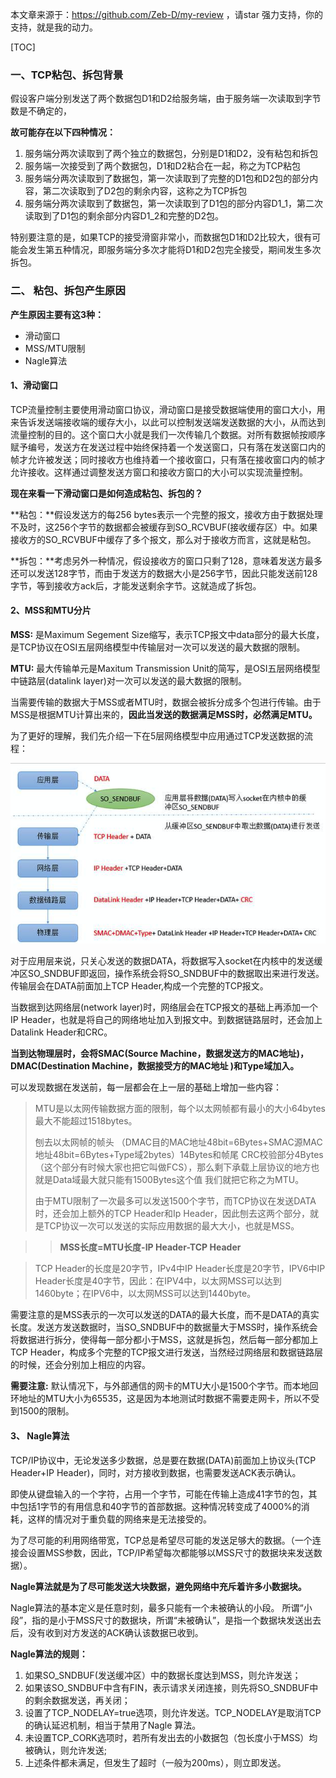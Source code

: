 本文章来源于：<https://github.com/Zeb-D/my-review> ，请star 强力支持，你的支持，就是我的动力。

[TOC]

### 一、TCP粘包、拆包背景

假设客户端分别发送了两个数据包D1和D2给服务端，由于服务端一次读取到字节数是不确定的，

**故可能存在以下四种情况：**

1. 服务端分两次读取到了两个独立的数据包，分别是D1和D2，没有粘包和拆包
2. 服务端一次接受到了两个数据包，D1和D2粘合在一起，称之为TCP粘包
3. 服务端分两次读取到了数据包，第一次读取到了完整的D1包和D2包的部分内容，第二次读取到了D2包的剩余内容，这称之为TCP拆包
4. 服务端分两次读取到了数据包，第一次读取到了D1包的部分内容D1_1，第二次读取到了D1包的剩余部分内容D1_2和完整的D2包。

特别要注意的是，如果TCP的接受滑窗非常小，而数据包D1和D2比较大，很有可能会发生第五种情况，即服务端分多次才能将D1和D2包完全接受，期间发生多次拆包。



### 二、 粘包、拆包产生原因

**产生原因主要有这3种：**

- 滑动窗口
- MSS/MTU限制
- Nagle算法

#### **1、滑动窗口**

TCP流量控制主要使用滑动窗口协议，滑动窗口是接受数据端使用的窗口大小，用来告诉发送端接收端的缓存大小，以此可以控制发送端发送数据的大小，从而达到流量控制的目的。这个窗口大小就是我们一次传输几个数据。对所有数据帧按顺序赋予编号，发送方在发送过程中始终保持着一个发送窗口，只有落在发送窗口内的帧才允许被发送；同时接收方也维持着一个接收窗口，只有落在接收窗口内的帧才允许接收。这样通过调整发送方窗口和接收方窗口的大小可以实现流量控制。

**现在来看一下滑动窗口是如何造成粘包、拆包的？**

**粘包：**假设发送方的每256 bytes表示一个完整的报文，接收方由于数据处理不及时，这256个字节的数据都会被缓存到SO_RCVBUF(接收缓存区）中。如果接收方的SO_RCVBUF中缓存了多个报文，那么对于接收方而言，这就是粘包。

**拆包：**考虑另外一种情况，假设接收方的窗口只剩了128，意味着发送方最多还可以发送128字节，而由于发送方的数据大小是256字节，因此只能发送前128字节，等到接收方ack后，才能发送剩余字节。这就造成了拆包。



#### **2、MSS和MTU分片**

**MSS:** 是Maximum Segement Size缩写，表示TCP报文中data部分的最大长度，是TCP协议在OSI五层网络模型中传输层对一次可以发送的最大数据的限制。

**MTU:** 最大传输单元是Maxitum Transmission Unit的简写，是OSI五层网络模型中链路层(datalink layer)对一次可以发送的最大数据的限制。

当需要传输的数据大于MSS或者MTU时，数据会被拆分成多个包进行传输。由于MSS是根据MTU计算出来的，**因此当发送的数据满足MSS时，必然满足MTU。**

为了更好的理解，我们先介绍一下在5层网络模型中应用通过TCP发送数据的流程：

![TCP发送数据的流程](../image/tcp-mtu-mss.png)



对于应用层来说，只关心发送的数据DATA，将数据写入socket在内核中的发送缓冲区SO_SNDBUF即返回，操作系统会将SO_SNDBUF中的数据取出来进行发送。传输层会在DATA前面加上TCP Header,构成一个完整的TCP报文。

当数据到达网络层(network layer)时，网络层会在TCP报文的基础上再添加一个IP Header，也就是将自己的网络地址加入到报文中。到数据链路层时，还会加上Datalink Header和CRC。

**当到达物理层时，会将SMAC(Source Machine，数据发送方的MAC地址)，DMAC(Destination Machine，数据接受方的MAC地址 )和Type域加入。**

可以发现数据在发送前，每一层都会在上一层的基础上增加一些内容：

> MTU是以太网传输数据方面的限制，每个以太网帧都有最小的大小64bytes最大不能超过1518bytes。
>
> 刨去以太网帧的帧头 （DMAC目的MAC地址48bit=6Bytes+SMAC源MAC地址48bit=6Bytes+Type域2bytes）14Bytes和帧尾 CRC校验部分4Bytes（这个部分有时候大家也把它叫做FCS），那么剩下承载上层协议的地方也就是Data域最大就只能有1500Bytes这个值 我们就把它称之为MTU。
>
> 由于MTU限制了一次最多可以发送1500个字节，而TCP协议在发送DATA时，还会加上额外的TCP Header和Ip Header，因此刨去这两个部分，就是TCP协议一次可以发送的实际应用数据的最大大小，也就是MSS。

> > **MSS长度=MTU长度-IP Header-TCP Header**

> TCP Header的长度是20字节，IPv4中IP Header长度是20字节，IPV6中IP Header长度是40字节，因此：在IPV4中，以太网MSS可以达到1460byte；在IPV6中，以太网MSS可以达到1440byte。

需要注意的是MSS表示的一次可以发送的DATA的最大长度，而不是DATA的真实长度。发送方发送数据时，当SO_SNDBUF中的数据量大于MSS时，操作系统会将数据进行拆分，使得每一部分都小于MSS，这就是拆包，然后每一部分都加上TCP Header，构成多个完整的TCP报文进行发送，当然经过网络层和数据链路层的时候，还会分别加上相应的内容。

**需要注意:** 默认情况下，与外部通信的网卡的MTU大小是1500个字节。而本地回环地址的MTU大小为65535，这是因为本地测试时数据不需要走网卡，所以不受到1500的限制。



#### **3、 Nagle算法**

TCP/IP协议中，无论发送多少数据，总是要在数据(DATA)前面加上协议头(TCP Header+IP Header)，同时，对方接收到数据，也需要发送ACK表示确认。

即使从键盘输入的一个字符，占用一个字节，可能在传输上造成41字节的包，其中包括1字节的有用信息和40字节的首部数据。这种情况转变成了4000%的消耗，这样的情况对于重负载的网络来是无法接受的。

为了尽可能的利用网络带宽，TCP总是希望尽可能的发送足够大的数据。（一个连接会设置MSS参数，因此，TCP/IP希望每次都能够以MSS尺寸的数据块来发送数据）。

**Nagle算法就是为了尽可能发送大块数据，避免网络中充斥着许多小数据块。**

Nagle算法的基本定义是任意时刻，最多只能有一个未被确认的小段。 所谓“小段”，指的是小于MSS尺寸的数据块，所谓“未被确认”，是指一个数据块发送出去后，没有收到对方发送的ACK确认该数据已收到。

**Nagle算法的规则：**

1. 如果SO_SNDBUF(发送缓冲区）中的数据长度达到MSS，则允许发送；
2. 如果该SO_SNDBUF中含有FIN，表示请求关闭连接，则先将SO_SNDBUF中的剩余数据发送，再关闭；
3. 设置了TCP_NODELAY=true选项，则允许发送。TCP_NODELAY是取消TCP的确认延迟机制，相当于禁用了Nagle 算法。
4. 未设置TCP_CORK选项时，若所有发出去的小数据包（包长度小于MSS）均被确认，则允许发送;
5. 上述条件都未满足，但发生了超时（一般为200ms），则立即发送。

